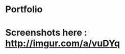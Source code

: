 # Portfolio
                                                                                                                                         
# Screenshots here : <a>http://imgur.com/a/vuDYq </a>
